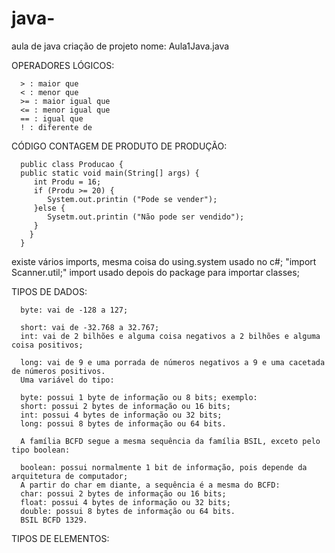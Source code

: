    # java-
aula de java 
criação de projeto nome: Aula1Java.java

OPERADORES LÓGICOS:

      > : maior que 
      < : menor que
      >= : maior igual que
      <= : menor igual que
      == : igual que
      ! : diferente de

CÓDIGO CONTAGEM DE PRODUTO DE PRODUÇÃO:

      public class Producao {
      public static void main(String[] args) {
         int Produ = 16;
         if (Produ >= 20) {
            System.out.printin ("Pode se vender");
         }else {
            Sysetm.out.printin ("Não pode ser vendido");
         }
        }
      }

existe vários imports, mesma coisa do using.system usado no c#; "import Scanner.util;"  import usado depois do package para importar classes;  


TIPOS DE DADOS:

      byte: vai de -128 a 127;

      short: vai de -32.768 a 32.767;
      int: vai de 2 bilhões e alguma coisa negativos a 2 bilhões e alguma coisa positivos;

      long: vai de 9 e uma porrada de números negativos a 9 e uma cacetada de números positivos.
      Uma variável do tipo:

      byte: possui 1 byte de informação ou 8 bits; exemplo: 
      short: possui 2 bytes de informação ou 16 bits;
      int: possui 4 bytes de informação ou 32 bits;
      long: possui 8 bytes de informação ou 64 bits.

      A família BCFD segue a mesma sequência da família BSIL, exceto pelo tipo boolean:

      boolean: possui normalmente 1 bit de informação, pois depende da arquitetura de computador;
      A partir do char em diante, a sequência é a mesma do BCFD:
      char: possui 2 bytes de informação ou 16 bits;
      float: possui 4 bytes de informação ou 32 bits;
      double: possui 8 bytes de informação ou 64 bits.
      BSIL BCFD 1329.

TIPOS DE ELEMENTOS:

